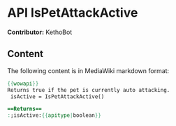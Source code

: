 # API IsPetAttackActive

**Contributor:** KethoBot

## Content

The following content is in MediaWiki markdown format:

```mediawiki
{{wowapi}}
Returns true if the pet is currently auto attacking.
 isActive = IsPetAttackActive()

==Returns==
:;isActive:{{apitype|boolean}}
```